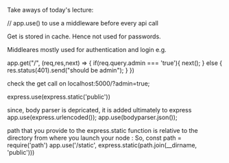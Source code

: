 Take aways of today's lecture:

// app.use() to use a middleware before every api call

Get is stored in cache.
Hence not used for passwords.


Middleares mostly used for authentication and login e.g.

app.get("/", (req,res,next) => {
   if(req.query.admin === 'true'){
       next();
   }
   else {
       res.status(401).send("should be admin");
   }
})

check the get call on localhost:5000/?admin=true;

express.use(express.static('public'))

since, body parser is depricated, it is added ultimately to express
app.use(express.urlencoded());
app.use(bodyparser.json());

path that you provide to the express.static function is relative to the directory from where you launch your node :
So, 
const path = require('path')
app.use('/static', express.static(path.join(__dirname, 'public')))

